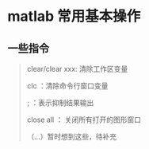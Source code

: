 # matlab 常用基本操作

## 一些指令

> clear/clear xxx: 清除工作区变量
>
> clc ：清除命令行窗口变量
>
> ; ：表示抑制结果输出
>
> close all ： 关闭所有打开的图形窗口
>
> （...）暂时想到这些，待补充